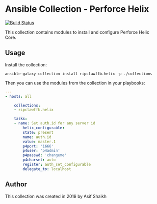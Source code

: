 # Ansible Collection - Perforce Helix

[![Build Status](https://travis-ci.org/ripclawffb/ansible-collection-helix.svg?branch=master)](https://travis-ci.org/ripclawffb/ansible-collection-helix)

This collection contains modules to install and configure Perforce Helix Core.

## Usage

Install the collection:

    ansible-galaxy collection install ripclawffb.helix -p ./collections

Then you can use the modules from the collection in your playbooks:

```yaml
---
- hosts: all

    collections:
    - ripclawffb.helix

    tasks:
    - name: Set auth.id for any server id
        helix_configurable:
        state: present
        name: auth.id
        value: master.1
        p4port: '1666'
        p4user: 'p4admin'
        p4passwd: 'changeme'
        p4charset: auto
        register: auth_set_configurable
        delegate_to: localhost
```

## Author

This collection was created in 2019 by Asif Shaikh
